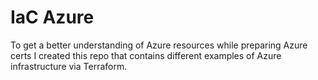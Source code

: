 # IaC Azure

To get a better understanding of Azure resources while preparing Azure certs I created this repo that contains different examples of Azure infrastructure via Terraform.
